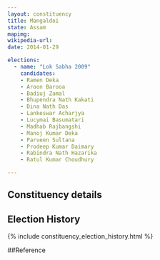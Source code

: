 ```yaml
---
layout: constituency
title: Mangaldoi
state: Assam
mapimg: 
wikipedia-url: 
date: 2014-01-29

elections: 
  - name: "Lok Sabha 2009"
    candidates: 
    - Ramen Deka 
    - Aroon Barooa 
    - Badiuj Zamal 
    - Bhupendra Nath Kakati 
    - Dina Nath Das 
    - Lankeswar Acharjya 
    - Lucymai Basumatari 
    - Madhab Rajbangshi 
    - Manoj Kumar Deka 
    - Parveen Sultana 
    - Prodeep Kumar Daimary 
    - Rabindra Nath Hazarika 
    - Ratul Kumar Choudhury 

---
```

## Constituency details


## Election History
{% include constituency_election_history.html %}

##Reference
